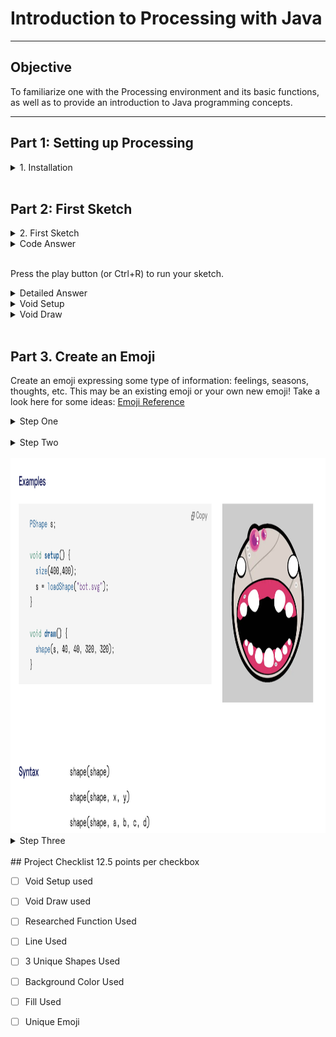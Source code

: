 # Introduction to Processing with Java

---

## Objective

To familiarize one with the Processing environment and its basic functions, as well as to provide an introduction to Java programming concepts.

---

## Part 1: Setting up Processing

<details>
<summary>1. Installation</summary>


  Download and install the Processing software from <a href="https://processing.org/reference">Processing Reference</a>


  Open the Processing IDE and familiarize yourself with the interface.
</details>
<br>

## Part 2: First Sketch

<details>
<summary>2. First Sketch</summary>

Before looking at the answer, research and document how to create a new sketch, and record your answer. Next, verify your code below, and define  what each word is doing
<br>
</details>

<details>
<summary>Code Answer</summary>

<img src='circle.png'>


</details>
<br>


Press the play button (or Ctrl+R) to run your sketch.

<details>
<summary>Detailed Answer</summary>


You should see a window with a circle in the center of it. This is because the <pre>
  <code>size(400, 400)</code></pre> function sets the size of the window to be 400x400 pixels, the <pre>
  <code>background(200)</code></pre> function sets the background color to a shade of gray, and the <pre>
  <code>ellipse(200, 200, 50, 50)  </code>
</pre>function draws a circle in the center of the window with a width and height of 50 pixels.

<pre><code>Void</code></pre> means the function will not return a value
the () is where an argument for the function would go
{} denotes everything that belongs to the function

</details>

<details>
  <summary> Void Setup </summary>

Imagine you have a sketchbook. Before you start drawing, you might prepare your page, decide on the background color, or choose your tools. Once everything's set up, you start drawing, and maybe you keep drawing patterns over and over on the same page.
<br>
<br>
<pre><code>void setup()</code></pre>: Preparing Your Sketchbook**
<br>

In Processing, the 
<pre><code>void setup()</pre></code>
function is like preparing your sketchbook. It runs once, right at the beginning when you first start your program. Inside void setup(), you can:
<br>
<br>

- Set the size of your canvas using the
  <pre><code>size()</code></pre> function
- Choose the background color with the
  <pre><code>background()</code></pre> function.
- Initialize variables.
- Load images, fonts, or sounds you want to use later.
- Basically, any initial preparations you need before your main drawing begins.
<br>

Example:

<pre>
  <code>
  void setup() {
      size(400, 400);          // Set canvas size to 400 pixels by 400 pixels
      background(255, 0, 0);   // Set background color to red
    }
  </code> </pre>
  
</details>

<details>
  <summary> Void Draw </summary>
  <pre><code> void draw()</code></pre>
  Continuously Drawing on Your Canvas
  <br>
  
  Now, the void draw() function is like the act of drawing on that prepared sketchbook page. But there's a twist! Whatever you put inside void     draw() happens over and over again, almost like you're drawing, erasing, and redrawing repeatedly super fast (typically 60 times per second).
  <br>
  <br>
  This makes it perfect for animations, games, or any interactive programs where things change over time.
  <br>
  <br>
  Inside void draw(), you can:
  - Draw shapes (like circles, rectangles, lines, etc.).
  - Check for user inputs (like mouse clicks or key presses).
  - Update positions of objects for animations.
  - Change colors, sizes, or any other properties of your drawings.
<br>
<br>
Example:
<br>
<pre>
  <code>
  void draw() {
    background(220);         // Set a gray background every frame
    ellipse(mouseX, mouseY, 50, 50);  // Draw a circle at the mouse position
  }
  </code>
</pre>
  Give the code example a try!
</deatails>
<br>

Here, the ellipse() function draws a circle. The 
<pre> <code> mouseX and mouseY</code></pre> 
are special variables that always store the current position of the mouse. Since draw() is running over and over, the circle will appear to follow your mouse as you move it around the canvas!
<br>

### In summary:

- <pre><code> void setup() </code></pre>: Run once at the beginning. Set the stage!
- <pre><code> void draw()</code></pre> Run continuously after setup. It's where the action happens!

When you're just starting, remember that it's okay if things don't make perfect sense right away. With time and practice, it'll become second nature! And the most important thing is to have fun experimenting and creating with Processing.
</details>


<br>

## Part 3. Create an Emoji

Create an emoji expressing some type of information: feelings, seasons, thoughts, etc. This may be an existing emoji or your own new emoji! Take a look here for some ideas: <a href="https://emojipedia.org/" width="700" height="600">Emoji Reference</a>
<br>

<details>
<summary>Step One</summary>
  
1. Set the canvas size, background color, and shape color:
<br>
<img src="ellipse.png" alt="meow" width="500" height="400">
</details>

<br>
<details>
<summary>Step Two</summary>

2. Use geometry to create the face:
<br>
<img src="color.png" alt="meow" width="700" height="600">
<br>
<br>

</details>
<br>
<img src="shape.png" alt="meow" width="700" height="600">
<details>
<summary>Step Three</summary>
3. Use Documentation to pick one new function to use in your assignment:
   <a href="https://processing.org/reference"> Processing Documentation </a>

</details>
<br>
## Project Checklist
12.5 points per checkbox
  
- [ ] Void Setup used
- [ ] Void Draw used
- [ ] Researched Function Used
- [ ] Line Used
- [ ] 3 Unique Shapes Used
- [ ] Background Color Used
- [ ] Fill Used
- [ ] Unique Emoji

